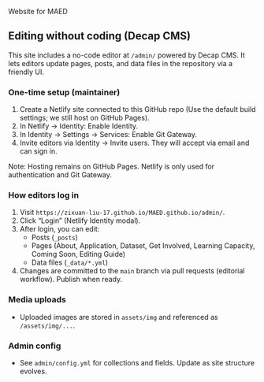 
Website for MAED

## Editing without coding (Decap CMS)

This site includes a no-code editor at `/admin/` powered by Decap CMS. It lets editors update pages, posts, and data files in the repository via a friendly UI.

### One-time setup (maintainer)
1. Create a Netlify site connected to this GitHub repo (Use the default build settings; we still host on GitHub Pages).
2. In Netlify → Identity: Enable Identity.
3. In Identity → Settings → Services: Enable Git Gateway.
4. Invite editors via Identity → Invite users. They will accept via email and can sign in.

Note: Hosting remains on GitHub Pages. Netlify is only used for authentication and Git Gateway.

### How editors log in
1. Visit `https://zixuan-liu-17.github.io/MAED.github.io/admin/`.
2. Click “Login” (Netlify Identity modal).
3. After login, you can edit:
   - Posts (`_posts`)
   - Pages (About, Application, Dataset, Get Involved, Learning Capacity, Coming Soon, Editing Guide)
   - Data files (`_data/*.yml`)
4. Changes are committed to the `main` branch via pull requests (editorial workflow). Publish when ready.

### Media uploads
- Uploaded images are stored in `assets/img` and referenced as `/assets/img/...`.

### Admin config
- See `admin/config.yml` for collections and fields. Update as site structure evolves.
